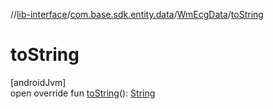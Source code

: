 //[lib-interface](../../../index.md)/[com.base.sdk.entity.data](../index.md)/[WmEcgData](index.md)/[toString](to-string.md)

# toString

[androidJvm]\
open override fun [toString](to-string.md)(): [String](https://kotlinlang.org/api/latest/jvm/stdlib/kotlin/-string/index.html)
